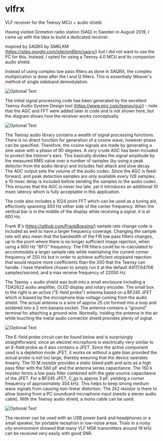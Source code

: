 # vlfrx
VLF receiver for the Teensy MCU + audio shield.

Having visited Grimeton radio station (SAQ) in Sweden in August 2019, I came up with the idea to build a dedicated receiver.

Inspired by SAQRX by SM6LKM (https://sites.google.com/site/sm6lkm/saqrx/) but I did not want to use the PC for this. Instead, I opted for using a Teensy 4.0 MCU and its companion audio shield.

Instead of using complex low pass filters as done in SAQRX, the complex multiplication is done after the I and Q filters. This is essentially Weaver's method of single sideband demodulation.

![Optional Text](../master/vlfrx.png)

The initial signal processing code has been generated by the excellent Teensy Audio System Design tool (https://www.pjrc.com/teensy/gui/) - note that the AGC and FFT were added later in code and is not shown here, but the diagram shows how the receiver works conceptually.

![Optional Text](../master/audio_design_tool.png)

The Teensy audio library contains a wealth of signal processing functions. There is no direct function for generation of a cosine wave, however phase can be specified. Therefore, the cosine signals are made by generating a sine wave with a phase of 90 degrees. A very crude AGC has been included to protect the listener's ears. This basically divides the signal amplitude by the measured RMS value over a number of samples (by using a peak detector from the audio library) and includes fast attack and slow decay. The AGC output sets the volume of the audio codec. Since the AGC is feed-forward, and peak detection samples are only available every 128 samples, a 10 msec delay is included before sending the samples to the audio codec. This ensures that the AGC is never too late, yet it introduces an additional 10 msec latency which is fully acceptable in this application.

The code also includes a 1024 point FFT which can be used as a tuning aid, effectively spanning 300 Hz either side of the center frequency. When the vertical bar is in the middle of the display while receiving a signal, it is at 600 Hz.

Frank B's (https://github.com/FrankBoesing/) sample rate change code is included as well to have a larger frequency coverage. Changing the sample rate will also mean that the bandwidth of the FIR low pass filters changes, up to the point where there is no longer sufficient image rejection, when using a 600 Hz "BFO" frequency. The FIR filters could be re-calculated to accommodate a larger sample rate while maintaining the current corner frequency of 250 Hz but in order to achieve sufficient stopband rejection that would require more coefficients than the 200 that the Teensy can handle. I have therefore chosen to simply run it at the default 44117.64706 samples/second, and a max receive frequency of 22050 Hz.

The Teensy + audio shield was built into a small enclosure including a TDA2822 audio amplifier, OLED display and rotary encoder. The small box to the right is an active ("E-field probe") antenna based on a BF245 JFET which is biased by the microphone bias voltage coming from the audio shield. The actual antenna is a wire of approx 25 cm formed into a loop and soldered into a 2 mm banana socket. The antenna contains a "ground" terminal for attaching a ground wire. Normally, holding the antenna in the air while touching the metal audio connector shield provides plenty of signal.

![Optional Text](../master/vlfrx.jpg)


The E-field probe circuit can be found below and is surprisingly straightforward, since an electret microphone is electrically very similar to an E-field probe as it also contains a JFET. Since the active component used is a depletion mode JFET, it works ok without a gate bias provided the actual probe is not too large, thereby ensuring that the device operates linearly. The 10 M resistor provides a static bleed path and acts as a high pass filter with the 560 pF and the antenna series capacitance. The 150 k resistor forms a low pass filter combined with the gate-source capacitance of the JFET. For a BF245 JFET, C_gs is approx 3 pF, yielding a corner frequency of approximately 354 kHz. This helps to keep strong medium wave signals from causing non-linear distortion. The 2k2 resistor is there to allow biasing from a PC soundcard microphone input (needs a stereo audio cable). With the Teensy audio shield, a mono cable can be used.

![Optional Text](../master/antenna.png)

The receiver can be used with an USB power bank and headphones or a small speaker, for portable reception in low-noise areas. Trials in a noisy city environment showed that many VLF MSK transmitters around 19 kHz can be received very easily with good SNR.

